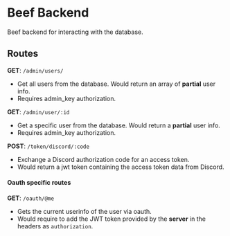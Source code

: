 # Beef Backend
Beef backend for interacting with the database.

## Routes
**GET**: `/admin/users/`  
  - Get all users from the database. Would return an array of **partial** user info.
  - Requires admin_key authorization.

**GET**: `/admin/user/:id`  
  - Get a specific user from the database. Would return a **partial** user info.
  - Requires admin_key authorization.

**POST**: `/token/discord/:code`
  - Exchange a Discord authorization code for an access token.
  - Would return a jwt token containing the access token data from Discord.


#### Oauth specific routes
**GET**: `/oauth/@me`  
  - Gets the current userinfo of the user via oauth.
  - Would require to add the JWT token provided by the **server** in the headers as `authorization`.